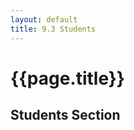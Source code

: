 ```yaml
---
layout: default
title: 9.3 Students
---
```


<link rel="stylesheet" href="{{site.baseurl}}/chapter09/css/dashboard.css">

<script src="{{site.baseurl}}/chapter09/js/dashboard.js"></script>
<script src="{{site.baseurl}}/chapter09/js/gendata.js"></script>

<h1 class="section-title">{{page.title}}</h1>

<h2 class="section-subtitle">Students Section</h2>

<div class="row">
    <div class="col-md-8">
        <div id="students"></div>
    </div>
    <div class="col-md-4"></div>
</div>

<script>
    // Create and configure an instance of the student's table
    var tableStudents = dashboard.chart.studentsTable()
        .from(classData.from)
        .to(classData.to);

    // Select the container element, bind the data and invoke the chart
    d3.select('div#students')
        .data([classData.students])
        .call(tableStudents);
</script>






